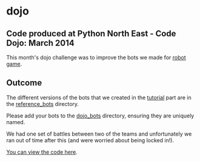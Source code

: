 dojo
====

Code produced at Python North East - Code Dojo: March 2014
------------------------------------------------------------

This month's dojo challenge was to improve the bots we made for
[robot game](http://robotgame.net/).


Outcome
-------

The different versions of the bots that we created in the [tutorial](https://github.com/pythonnortheast/slides/tree/master/2014/mar)
part are in the [reference_bots]() directory.

Please add your bots to the [dojo_bots]() directory, ensuring they are
uniquely named. 

We had one set of battles between two of the teams and unfortunately
we ran out of time after this (and were worried about being locked
in!). 

[You can view the code here][code].

[code]: https://github.com/pythonnortheast/dojo/tree/master/2014-03-12_robot_game
